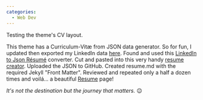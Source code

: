 ```yaml
---
categories:
  - Web Dev
---
```

Testing the theme's CV layout.

This theme has a Curriculum-Vitæ from JSON data generator. 
So for fun, I updated then exported my LinkedIn data [here](https://www.linkedin.com/psettings/member-data). Found and used this [LinkedIn to Json Résumé](https://jmperezperez.com/linkedin-to-json-resume) converter. Cut and pasted into this very handy [resume creator](http://registry.jsonresume.org). Uploaded the JSON to GitHub. Created resume.md with the required Jekyll "Front Matter". Reviewed and repeated only a half a dozen times and voilá... a beautiful [Resume](/resume.html) page!

*It's not the destination but the journey that matters.* :wink:
